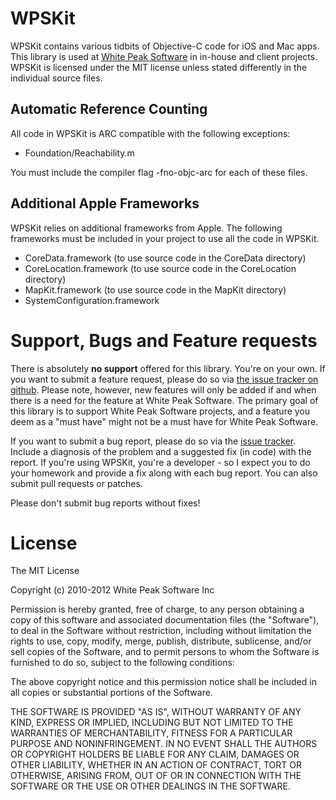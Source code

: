 # WPSKit

WPSKit contains various tidbits of Objective-C code for iOS and Mac apps. This library is used at [White Peak Software](http://whitepeaksoftware.com) in in-house and client projects. WPSKit is licensed under the MIT license unless stated differently in the individual source files.

## Automatic Reference Counting

All code in WPSKit is ARC compatible with the following exceptions:

- Foundation/Reachability.m

You must include the compiler flag -fno-objc-arc for each of these files.

## Additional Apple Frameworks

WPSKit relies on additional frameworks from Apple. The following frameworks must be included in your project to use all the code in WPSKit.

- CoreData.framework (to use source code in the CoreData directory)
- CoreLocation.framework (to use source code in the CoreLocation directory) 
- MapKit.framework (to use source code in the MapKit directory)
- SystemConfiguration.framework

# Support, Bugs and Feature requests

There is absolutely **no support** offered for this library. You're on your own. If you want to submit a feature request, please do so via [the issue tracker on github](http://github.com/kirbyt/WPSKit/issues). Please note, however, new features will only be added if and when there is a need for the feature at White Peak Software. The primary goal of this library is to support White Peak Software projects, and a feature you deem as a "must have" might not be a must have for White Peak Software.

If you want to submit a bug report, please do so via the [issue tracker](http://github.com/kirbyt/WPSKit/issues). Include a diagnosis of the problem and a suggested fix (in code) with the report. If you're using WPSKit, you're a developer - so I expect you to do your homework and provide a fix along with each bug report. You can also submit pull requests or patches.

Please don't submit bug reports without fixes!

# License

The MIT License  

Copyright (c) 2010-2012 White Peak Software Inc

Permission is hereby granted, free of charge, to any person obtaining a copy
of this software and associated documentation files (the "Software"), to deal
in the Software without restriction, including without limitation the rights
to use, copy, modify, merge, publish, distribute, sublicense, and/or sell
copies of the Software, and to permit persons to whom the Software is
furnished to do so, subject to the following conditions:

The above copyright notice and this permission notice shall be included in
all copies or substantial portions of the Software.

THE SOFTWARE IS PROVIDED "AS IS", WITHOUT WARRANTY OF ANY KIND, EXPRESS OR
IMPLIED, INCLUDING BUT NOT LIMITED TO THE WARRANTIES OF MERCHANTABILITY,
FITNESS FOR A PARTICULAR PURPOSE AND NONINFRINGEMENT. IN NO EVENT SHALL THE
AUTHORS OR COPYRIGHT HOLDERS BE LIABLE FOR ANY CLAIM, DAMAGES OR OTHER
LIABILITY, WHETHER IN AN ACTION OF CONTRACT, TORT OR OTHERWISE, ARISING FROM,
OUT OF OR IN CONNECTION WITH THE SOFTWARE OR THE USE OR OTHER DEALINGS IN
THE SOFTWARE.